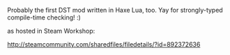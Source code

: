 Probably the first DST mod written in Haxe Lua, too. Yay for strongly-typed compile-time checking! :)

as hosted in Steam Workshop:

http://steamcommunity.com/sharedfiles/filedetails/?id=892372636